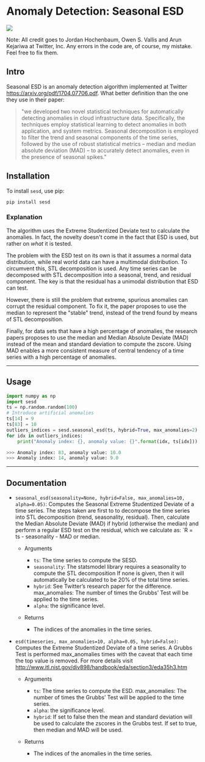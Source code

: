 # Anomaly Detection: Seasonal ESD
<a href="https://travis-ci.com/nachonavarro/seasonal-esd-anomaly-detection.svg?branch=master"><img src="https://travis-ci.com/nachonavarro/seasonal-esd-anomaly-detection.svg?branch=master" /></a>

Note: All credit goes to Jordan Hochenbaum, Owen S. Vallis and Arun Kejariwa at Twitter, Inc. Any errors in the code are, of course, my mistake. Feel free to fix them.

## Intro
Seasonal ESD is an anomaly detection algorithm implemented at Twitter https://arxiv.org/pdf/1704.07706.pdf. What better definition than the one they use in their paper:

> "we developed two novel statistical techniques
> for automatically detecting anomalies in cloud infrastructure
> data. Specifically, the techniques employ statistical learning
> to detect anomalies in both application, and system metrics.
> Seasonal decomposition is employed to filter the trend and
> seasonal components of the time series, followed by the use
> of robust statistical metrics – median and median absolute
> deviation (MAD) – to accurately detect anomalies, even in
> the presence of seasonal spikes."

## Installation

To install `sesd`, use pip:

```
pip install sesd
```


### Explanation
The algorithm uses the Extreme Studentized Deviate test to calculate the anomalies. In fact, the novelty doesn't come
in the fact that ESD is used, but rather on _what_ it is tested.

The problem with the ESD test on its own is that it assumes a normal data distribution, while real world data can have a multimodal distribution. To circumvent this, STL decomposition is used. Any time series can be decomposed with STL decomposition into a seasonal, trend, and residual component. The key is that the residual has a unimodal distribution that ESD can test. 

However, there is still the problem that extreme, spurious anomalies can corrupt the residual component. To fix it, the paper proposes to use the median to represent the "stable" trend, instead of the trend found by means of STL decomposition.

Finally, for data sets that have a high percentage of anomalies, the research papers proposes to use the median and Median Absolute Deviate (MAD) instead of the mean and standard deviation to compute the zscore. Using MAD enables a more consistent measure of central tendency of a time series with a high percentage of anomalies.

---

## Usage

```python
import numpy as np
import sesd
ts = np.random.random(100)
# Introduce artificial anomalies
ts[14] = 9
ts[83] = 10
outliers_indices = sesd.seasonal_esd(ts, hybrid=True, max_anomalies=2)
for idx in outliers_indices:
    print("Anomaly index: {}, anomaly value: {}".format(idx, ts[idx]))

>>> Anomaly index: 83, anomaly value: 10.0
>>> Anomaly index: 14, anomaly value: 9.0
```

--- 

## Documentation


* `seasonal_esd(seasonality=None, hybrid=False, max_anomalies=10, alpha=0.05)`: Computes the Seasonal Extreme Studentized Deviate of a time series. The steps taken are first to to decompose the time series into STL decomposition (trend, seasonality, residual). Then, calculate the Median Absolute Deviate (MAD) if hybrid (otherwise the median) and perform a regular ESD test on the residual, which we calculate as: `R = ts - seasonality - MAD or median.

    * Arguments

        * `ts`: The time series to compute the SESD.
        * `seasonality`: The statsmodel library requires a seasonality to compute the STL decomposition If none is given, then it will automatically be calculated to be 20% of the total time series.
        * `hybrid`: See Twitter’s research paper for the difference.
        max_anomalies: The number of times the Grubbs’ Test will be applied to the time series.
        * `alpha`: the significance level.
    
    * Returns

        * The indices of the anomalies in the time series.

* `esd(timeseries, max_anomalies=10, alpha=0.05, hybrid=False)`: Computes the Extreme Studentized Deviate of a time series. A Grubbs Test is performed max_anomalies times with the caveat that each time the top value is removed. For more details visit http://www.itl.nist.gov/div898/handbook/eda/section3/eda35h3.htm

    * Arguments

        * `ts`: The time series to compute the ESD.
        max_anomalies: The number of times the Grubbs’ Test will be applied to the time series.
        * `alpha`: the significance level.
        * `hybrid`: If set to false then the mean and standard deviation will be used to calculate the zscores in the Grubbs test. If set to true, then median and MAD will be used.
    
    * Returns

        * The indices of the anomalies in the time series.

